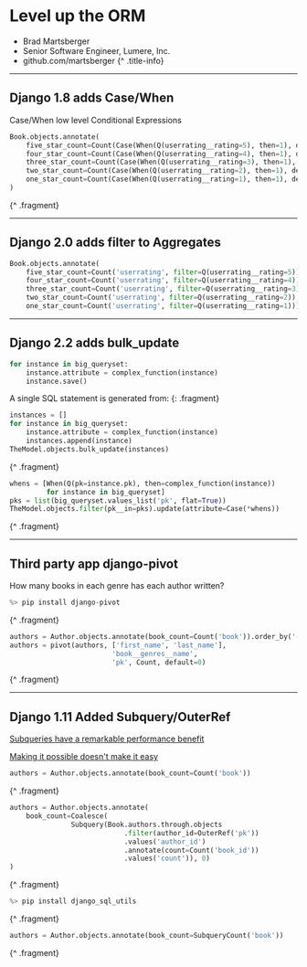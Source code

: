 # Level up the ORM

* Brad Martsberger
* Senior Software Engineer, Lumere, Inc.
* github.com/martsberger
{^ .title-info}

---

## Django 1.8 adds Case/When

Case/When low level Conditional Expressions

```python
Book.objects.annotate(
    five_star_count=Count(Case(When(Q(userrating__rating=5), then=1), default=None)),
    four_star_count=Count(Case(When(Q(userrating__rating=4), then=1), default=None)),
    three_star_count=Count(Case(When(Q(userrating__rating=3), then=1), default=None)),
    two_star_count=Count(Case(When(Q(userrating__rating=2), then=1), default=None)),
    one_star_count=Count(Case(When(Q(userrating__rating=1), then=1), default=None))
)
```
{^ .fragment}

---

## Django 2.0 adds filter to Aggregates

```python
Book.objects.annotate(
    five_star_count=Count('userrating', filter=Q(userrating__rating=5)),
    four_star_count=Count('userrating', filter=Q(userrating__rating=4)),
    three_star_count=Count('userrating', filter=Q(userrating__rating=3)),
    two_star_count=Count('userrating', filter=Q(userrating__rating=2)),
    one_star_count=Count('userrating', filter=Q(userrating__rating=1)))
```

---

## Django 2.2 adds bulk_update

```python
for instance in big_queryset:
    instance.attribute = complex_function(instance)
    instance.save()
```

A single SQL statement is generated from:
{: .fragment}

```python
instances = []
for instance in big_queryset:
    instance.attribute = complex_function(instance)
    instances.append(instance)
TheModel.objects.bulk_update(instances)
```
{^ .fragment}

```python
whens = [When(Q(pk=instance.pk), then=complex_function(instance))
         for instance in big_queryset]
pks = list(big_queryset.values_list('pk', flat=True))
TheModel.objects.filter(pk__in=pks).update(attribute=Case(*whens))
```
{^ .fragment}

---

## Third party app django-pivot

How many books in each genre has each author written?

```python
%> pip install django-pivot
```
{^ .fragment}

```python
authors = Author.objects.annotate(book_count=Count('book')).order_by('-book_count')
authors = pivot(authors, ['first_name', 'last_name'],
                         'book__genres__name',
                         'pk', Count, default=0)
```
{^ .fragment}

---

## Django 1.11 Added Subquery/OuterRef

[Subqueries have a remarkable performance benefit](https://medium.com/@hansonkd/the-dramatic-benefits-of-django-subqueries-and-annotations-4195e0dafb16)

[Making it possible doesn't make it easy](https://code.djangoproject.com/ticket/28296)

```python
authors = Author.objects.annotate(book_count=Count('book'))
```
{^ .fragment}

```python
authors = Author.objects.annotate(
    book_count=Coalesce(
               Subquery(Book.authors.through.objects
                            .filter(author_id=OuterRef('pk'))
                            .values('author_id')
                            .annotate(count=Count('book_id'))
                            .values('count')), 0)
)
```
{^ .fragment}

```python
%> pip install django_sql_utils
```
{^ .fragment}

```python
authors = Author.objects.annotate(book_count=SubqueryCount('book'))
```
{^ .fragment}
